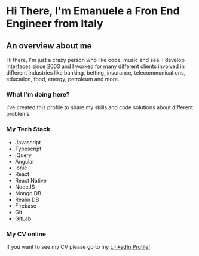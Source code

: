 # Hi There, I'm Emanuele a Fron End Engineer from Italy

## An overview about me 
Hi there, I'm just a crazy person who like code, music and sea. I develop interfaces since 2003 and I worked for many different clients involved in different industries like banking, betting, insurance, telecommunications, education, food, energy, petroleum and more. 

### What I'm doing here?
I've created this profile to share my skills and code solutions about different problems.

### My Tech Stack
* Javascript
* Typescript 
* jQuery
* Angular
* Ionic
* React
* React Native
* NodeJS
* Mongo DB
* Realm DB
* Firebase
* Git
* GitLab

### My CV online
If you want to see my CV please go to my [LinkedIn Profile!](https://www.linkedin.com/in/emanueleguidotti/)
